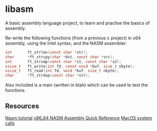 # libasm

A basic assembly language project, to learn and practise the basics of assembly.

Re-write the following functions (from a previous c project) in x64 assembly, using the Intel syntax, and the NASM assembler:

```C
int       ft_strlen(const char *str);
char      *ft_strcpy(char *dst, const char *src);
int       ft_strcmp(const char *s1, const char *s2);
ssize_t   ft_write(int fd, const void *buf, size_t nbyte);
ssize_t   ft_read(int fd, void *buf, size_t nbyte);
char      *ft_strdup(const char *str);
```

Also included is a main (written in blah) which can be used to test the functions.

## Resources

[Nasm tutorial](https://cs.lmu.edu/~ray/notes/nasmtutorial/)
[x86_64 NASM Assembly Quick Reference](https://www.cs.uaf.edu/2017/fall/cs301/reference/x86_64.html)
[MacOS system calls](https://opensource.apple.com/source/xnu/xnu-1504.3.12/bsd/kern/syscalls.master)
